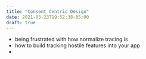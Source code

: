 ```yaml
---
title: "Consent Centric Design"
date: 2021-03-23T19:52:38-05:00
draft: true
---
```


* being frustrated with how normalize tracing is
* how to build tracking hostile features into your app
* 
